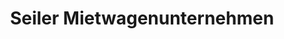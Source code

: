---
title: "Seiler Mietwagenunternehmen"
url: /saalfeld-saale/seiler-mietwagenunternehmen/
shop: Mieten
---